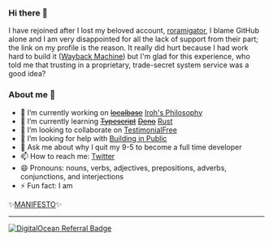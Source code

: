 ### Hi there 👋

I have rejoined after I lost my beloved account, [roramigator](https://github.com/roramigator), I blame GitHub alone and I am very disappointed for all the lack of support from their part; the link on my profile is the reason. It really did hurt because I had work hard to build it ([Wayback Machine](https://web.archive.org/web/20220730204819/https://github.com/roramigator)) but I'm glad for this experience, who told me that trusting in a proprietary, trade-secret system service was a good idea?

### About me 🫥

- 🔭 I’m currently working on ~~[localbase](https://deno.land/x/localbase@v0.0.1)~~ [Iroh's Philosophy](https://philosophy.morado.dev)
- 🌱 I’m currently learning ~~[Typescript](https://www.typescriptlang.org/)~~ ~~[Deno](https://deno.land/)~~ [Rust](https://www.rust-lang.org/)
- 👯 I’m looking to collaborate on [TestimonialFree](https://github.com/careerJumpstart/TestimonialFree)
- 🤔 I’m looking for help with [Building in Public](https://publiclab.co/)
- 💬 Ask me about why I quit my 9-5 to become a full time developer
- 📫 How to reach me: [Twitter](https://twitter.com/roramigator)
- 😄 Pronouns: nouns, verbs, adjectives, prepositions, adverbs, conjunctions, and interjections
- ⚡ Fun fact: I am

✨[MANIFESTO](https://morado.dev)✨

---

[![DigitalOcean Referral Badge](https://web-platforms.sfo2.digitaloceanspaces.com/WWW/Badge%202.svg)](https://www.digitalocean.com/?refcode=3f630e6ad7c2&utm_campaign=Referral_Invite&utm_medium=Referral_Program&utm_source=badge)
